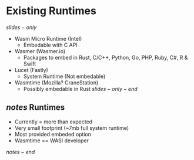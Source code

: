 # Existing Runtimes
$slides-only$
- Wasm Micro Runtime (Intel)
  - Embedable with C API
- Wasmer (Wasmer.io)
  - Packages to embed in Rust, C/C++, Python, Go, PHP, Ruby, C#, R & Swift
- Lucet (Fastly)
  - System Runtime (Not embedable)
- Wasmtime (Mozilla? CraneStation)
  - Possibly embedable in Rust
$slides-only-end$

$notes$
Runtimes
--------
- Currently = more than expected
- Very small footprint (~7mb full system runtime)
- Most provided embeded option
- Wasmtime == WASI developer

$notes-end$